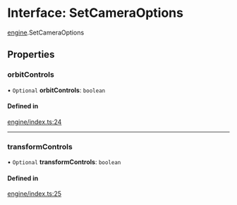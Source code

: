 # Interface: SetCameraOptions

[engine](../modules/engine.md).SetCameraOptions

## Properties

### orbitControls

• `Optional` **orbitControls**: `boolean`

#### Defined in

[engine/index.ts:24](https://github.com/Shiotsukikaedesari/vis-three/blob/2f5203e6/packages/core/engine/index.ts#L24)

___

### transformControls

• `Optional` **transformControls**: `boolean`

#### Defined in

[engine/index.ts:25](https://github.com/Shiotsukikaedesari/vis-three/blob/2f5203e6/packages/core/engine/index.ts#L25)
